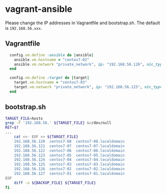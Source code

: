 # vagrant-ansible
Please change the IP addresses in Vagrantfile and bootstrap.sh.
The default is `192.168.56.xxx`.

## Vagrantfile
```ruby
  config.vm.define :ansible do |ansible|
    ansible.vm.hostname = "centos7-02"
    ansible.vm.network "private_network", ip: "192.168.56.126", nic_type: "virtio"
  end

  config.vm.define :target do |target|
    target.vm.hostname = "centos7-03"
    target.vm.network "private_network", ip: "192.168.56.125", nic_type: "virtio"
  end
```

## bootstrap.sh
```sh
TARGET_FILE=hosts
grep -F '192.168.56.' ${TARGET_FILE} &>/dev/null
RET=$?
...
    cat <<- EOF >> ${TARGET_FILE}
	192.168.56.120	centos7-08	centos7-08.localdomain
	192.168.56.121	centos7-07	centos7-07.localdomain
	192.168.56.122	centos7-06	centos7-06.localdomain
	192.168.56.123	centos7-05	centos7-05.localdomain
	192.168.56.124	centos7-04	centos7-04.localdomain
	192.168.56.125	centos7-03	centos7-03.localdomain
	192.168.56.126	centos7-02	centos7-02.localdomain
	192.168.56.127	centos7-01	centos7-01.localdomain
EOF
    diff -u ${BACKUP_FILE} ${TARGET_FILE}
fi
```
